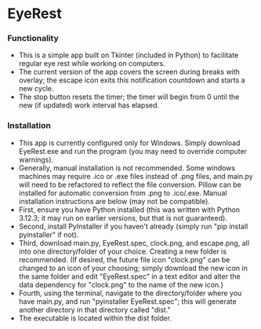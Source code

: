 # EyeRest
### Functionality
- This is a simple app built on Tkinter (included in Python) to facilitate regular eye rest while working on computers.
- The current version of the app covers the screen during breaks with overlay; the escape icon exits this notification countdown and starts a new cycle.
- The stop button resets the timer; the timer will begin from 0 until the new (if updated) work interval has elapsed.
### Installation
- This app is currently configured only for Windows. Simply download EyeRest.exe and run the program (you may need to override computer warnings).
- Generally, manual installation is not recommended. Some windows machines may require .ico or .exe files instead of .png files, and main.py will need to be refactored to reflect the file conversion. Pillow can be installed for automatic conversion from .png to .ico/.exe. Manual installation instructions are below (may not be compatible).
- First, ensure you have Python installed (this was written with Python 3.12.3; it may run on earlier versions, but that is not guaranteed).
- Second, install PyInstaller if you haven't already (simply run "pip install pyinstaller" if not).
- Third, download main.py, EyeRest.spec, clock.png, and escape.png, all into one directory/folder of your choice. Creating a new folder is recommended. (If desired, the future file icon "clock.png" can be changed to an icon of your choosing; simply download the new icon in the same folder and edit "EyeRest.spec" in a text editor and alter the data dependency for "clock.png" to the name of the new icon.)
- Fourth, using the terminal, navigate to the directory/folder where you have main.py, and run "pyinstaller EyeRest.spec"; this will generate another directory in that directory called "dist."
- The executable is located within the dist folder.

